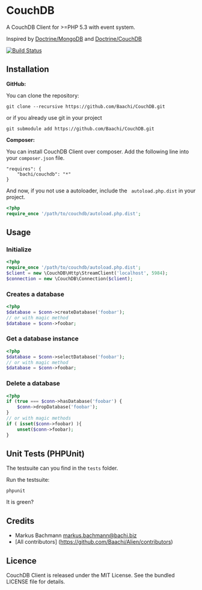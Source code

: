 # CouchDB #
A CouchDB Client for >=PHP 5.3 with event system.

Inspired by [Doctrine/MongoDB](https://github.com/Doctrine/mongodb) and [Doctrine/CouchDB](https://github.com/Doctrine/couchdb-odm)

[![Build Status](https://secure.travis-ci.org/Baachi/CouchDB.png)](http://travis-ci.org/Baachi/CouchDB)


## Installation ##

__GitHub:__

You can clone the repository:

```
git clone --recursive https://github.com/Baachi/CouchDB.git
```

or if you already use git in your project

```
git submodule add https://github.com/Baachi/CouchDB.git
```

__Composer:__

You can install CouchDB Client over composer. Add the following line into your ```composer.json``` file.

```
"requires": {
    "bachi/couchdb": "*"
}
```

And now, if you not use a autoloader, include the ``` autoload.php.dist``` in your project.

``` php
<?php
require_once '/path/to/couchdb/autoload.php.dist';
```

## Usage ##

### Initialize ###

``` php
<?php
require_once '/path/to/couchdb/autoload.php.dist';
$client = new \CouchDB\Http\StreamClient('localhost', 5984);
$connection = new \CouchDB\Connection($client);
```

### Creates a database ###

``` php
<?php
$database = $conn->createDatabase('foobar');
// or with magic method
$database = $conn->foobar;
```

### Get a database instance ###

``` php
<?php
$database = $conn->selectDatabase('foobar');
// or with magic method
$database = $conn->foobar;
```
### Delete a database ###

```php
<?php
if (true === $conn->hasDatabase('foobar') {
    $conn->dropDatabase('foobar');
}
// or with magic methods
if ( isset($conn->foobar) ){
    unset($conn->foobar);
}
```

## Unit Tests (PHPUnit) ##
The testsuite can you find in the ```tests``` folder.

Run the testsuite:

```
phpunit
```

It is green?

## Credits ##

 * Markus Bachmann <markus.bachmann@bachi.biz>
 * [All contributors] (https://github.com/Baachi/Alien/contributors)

## Licence ##
CouchDB Client is released under the MIT License. See the bundled LICENSE file for details.